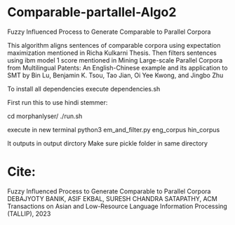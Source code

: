 # Comparable-partallel-Algo2
Fuzzy Influenced Process to Generate Comparable to Parallel Corpora


This algorithm aligns sentences of comparable corpora using expectation maximization mentioned in Richa Kulkarni Thesis. 
Then filters sentences using ibm model 1 score mentioned in Mining Large-scale Parallel Corpora from Multilingual Patents: An English-Chinese example and its application to SMT by Bin Lu, Benjamin K. Tsou, Tao Jian, Oi Yee Kwong, and Jingbo Zhu

To install all dependencies execute dependencies.sh

First run this to use hindi stemmer:

cd morphanlyser/
./run.sh 

execute in new terminal
python3 em_and_filter.py eng_corpus hin_corpus

It outputs in output dirctory
Make sure pickle folder in same directory



# Cite:
Fuzzy Influenced Process to Generate Comparable to Parallel Corpora
DEBAJYOTY BANIK, ASIF EKBAL, SURESH CHANDRA SATAPATHY, ACM Transactions on Asian and Low-Resource Language Information Processing (TALLIP), 2023
